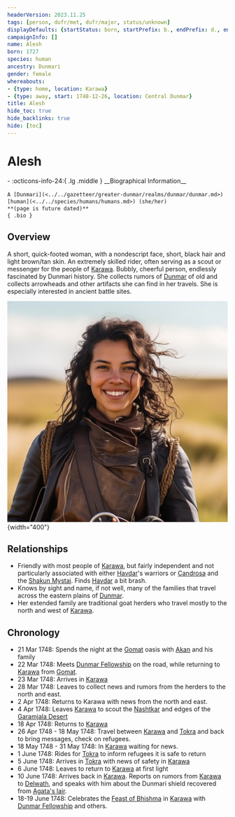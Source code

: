 ```yaml
---
headerVersion: 2023.11.25
tags: [person, dufr/met, dufr/major, status/unknown]
displayDefaults: {startStatus: born, startPrefix: b., endPrefix: d., endStatus: died}
campaignInfo: []
name: Alesh
born: 1727
species: human
ancestry: Dunmari
gender: female
whereabouts:
- {type: home, location: Karawa}
- {type: away, start: 1748-12-26, location: Central Dunmar}
title: Alesh
hide_toc: true
hide_backlinks: true
hide: [toc]
---
```

# Alesh
<div class="grid cards ext-narrow-margin ext-one-column" markdown>
- :octicons-info-24:{ .lg .middle } __Biographical Information__

    A [Dunmari](<../../gazetteer/greater-dunmar/realms/dunmar/dunmar.md>) [human](<../../species/humans/humans.md>) (she/her)  
    **(page is future dated)**  
    { .bio }

</div>


## Overview

A short, quick-footed woman, with a nondescript face, short, black hair and light brown/tan skin. An extremely skilled rider, often serving as a scout or messenger for the people of [Karawa](<../../gazetteer/greater-dunmar/realms/dunmar/eastern-dunmar/karawa.md>). Bubbly, cheerful person, endlessly fascinated by Dunmari history. She collects rumors of [Dunmar](<../../gazetteer/greater-dunmar/realms/dunmar/dunmar.md>) of old and collects arrowheads and other artifacts she can find in her travels. She is especially interested in ancient battle sites.



![Alesh Portrait](../../assets/alesh-portrait.png){width="400"}

## Relationships
- Friendly with most people of [Karawa](<../../gazetteer/greater-dunmar/realms/dunmar/eastern-dunmar/karawa.md>), but fairly independent and not particularly associated with either [Havdar](<./havdar.md>)'s warriors or [Candrosa](<./candrosa.md>) and the [Shakun Mystai](<../../groups/dunmari-mystery-cults/shakun-mystai.md>). Finds [Havdar](<./havdar.md>) a bit brash. 
- Knows by sight and name, if not well, many of the families that travel across the eastern plains of [Dunmar](<../../gazetteer/greater-dunmar/realms/dunmar/dunmar.md>). 
- Her extended family are traditional goat herders who travel mostly to the north and west of [Karawa](<../../gazetteer/greater-dunmar/realms/dunmar/eastern-dunmar/karawa.md>). 

## Chronology
- 21 Mar 1748: Spends the night at the [Gomat](<../../gazetteer/greater-dunmar/dunmari-basin/gomat.md>) oasis with [Akan](<./akan.md>) and his family
- 22 Mar 1748: Meets [Dunmar Fellowship](<../pcs/dunmar-fellowship/dunmar-fellowship.md>) on the road, while returning to [Karawa](<../../gazetteer/greater-dunmar/realms/dunmar/eastern-dunmar/karawa.md>) from [Gomat](<../../gazetteer/greater-dunmar/dunmari-basin/gomat.md>).
- 23 Mar 1748: Arrives in [Karawa](<../../gazetteer/greater-dunmar/realms/dunmar/eastern-dunmar/karawa.md>)
- 28 Mar 1748: Leaves to collect news and rumors from the herders to the north and east. 
- 2 Apr 1748: Returns to Karawa with news from the north and east. 
- 4 Apr 1748: Leaves [Karawa](<../../gazetteer/greater-dunmar/realms/dunmar/eastern-dunmar/karawa.md>) to scout the [Nashtkar](<../../gazetteer/greater-dunmar/dunmari-basin/nashtkar.md>) and edges of the [Garamjala Desert](<../../gazetteer/greater-dunmar/garamjala-plateau/garamjala-desert.md>)
- 18 Apr 1748: Returns to [Karawa](<../../gazetteer/greater-dunmar/realms/dunmar/eastern-dunmar/karawa.md>)
- 26 Apr 1748 - 18 May 1748: Travel between [Karawa](<../../gazetteer/greater-dunmar/realms/dunmar/eastern-dunmar/karawa.md>) and [Tokra](<../../gazetteer/greater-dunmar/realms/dunmar/central-dunmar/tokra/tokra.md>) and back to bring messages, check on refugees. 
- 18 May 1748 - 31 May 1748: In [Karawa](<../../gazetteer/greater-dunmar/realms/dunmar/eastern-dunmar/karawa.md>) waiting for news. 
- 1 June 1748: Rides for [Tokra](<../../gazetteer/greater-dunmar/realms/dunmar/central-dunmar/tokra/tokra.md>) to inform refugees it is safe to return
- 5 June 1748: Arrives in [Tokra](<../../gazetteer/greater-dunmar/realms/dunmar/central-dunmar/tokra/tokra.md>) with news of safety in [Karawa](<../../gazetteer/greater-dunmar/realms/dunmar/eastern-dunmar/karawa.md>)
- 6 June 1748: Leaves to return to [Karawa](<../../gazetteer/greater-dunmar/realms/dunmar/eastern-dunmar/karawa.md>) at first light
- 10 June 1748: Arrives back in [Karawa](<../../gazetteer/greater-dunmar/realms/dunmar/eastern-dunmar/karawa.md>). Reports on rumors from [Karawa](<../../gazetteer/greater-dunmar/realms/dunmar/eastern-dunmar/karawa.md>) to [Delwath](<../pcs/dunmar-fellowship/delwath.md>), and speaks with him about the Dunmari shield recovered from [Agata's lair](<../../gazetteer/greater-dunmar/dunmari-basin/agata-s-lair.md>). 
- 18-19 June 1748: Celebrates the [Feast of Bhishma](<../../time/holidays-and-festivals/dunmari-festivals/feast-of-bhishma.md>) in [Karawa](<../../gazetteer/greater-dunmar/realms/dunmar/eastern-dunmar/karawa.md>) with [Dunmar Fellowship](<../pcs/dunmar-fellowship/dunmar-fellowship.md>) and others. 
